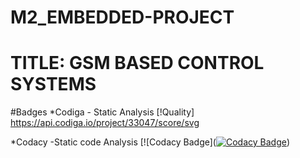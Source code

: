 
# M2_EMBEDDED-PROJECT
# TITLE:  GSM BASED CONTROL SYSTEMS
#Badges
*Codiga - Static Analysis
[!Quality] https://api.codiga.io/project/33047/score/svg

*Codacy -Static code Analysis
[![Codacy Badge]([![Codacy Badge](https://app.codacy.com/project/badge/Grade/83d9f15d09c445e38ed9cabf1bd6ebd6)](https://www.codacy.com/gh/yamini8309/M2_EMBEDDED-PROJECT/dashboard?utm_source=github.com&amp;utm_medium=referral&amp;utm_content=yamini8309/M2_EMBEDDED-PROJECT&amp;utm_campaign=Badge_Grade))
